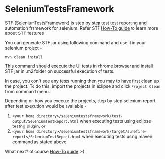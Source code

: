 # SeleniumTestsFramework

STF (SeleniumTestsFramework) is step by step test test reporting and automation framework for selenium.
Refer STF [How-To guide](http://www.seleniumtests.com/2013/10/announcing-selenium-tests-automation.html) to learn more about STF features 

You can generate STF jar using following command and use it in your selenium project - 

```mvn clean install```

This command should execute the UI tests in chrome browser and install STF jar in .m2 folder on successful execution of tests.

In case, you don't see any tests running then you may to have first clean up the project. To do this, import the projects in eclipse and click ```Project Clean``` from command menu.

Depending on how you execute the projects, step by step selenium report after test execution would be available -

1. ```<your home directory>/seleniumtestsframework/test-output/SeleniumTestReport.html``` when executing tests using eclipse testng plugin, or
2. ```<your home directory>/seleniumtestsframework/target/surefire-reports/SeleniumTestReport.html``` when executing tests using maven command as stated above

What next? of course [How-To guide](http://www.seleniumtests.com/2013/10/announcing-selenium-tests-automation.html) :-)
